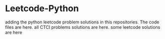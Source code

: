# Leetcode-Python
adding the python leetcode problem solutions in this repositories. 
The code files are here.
all CTCI problems solutions are here.
some leetcode solutions are here
























































































































































































































































































































































































































